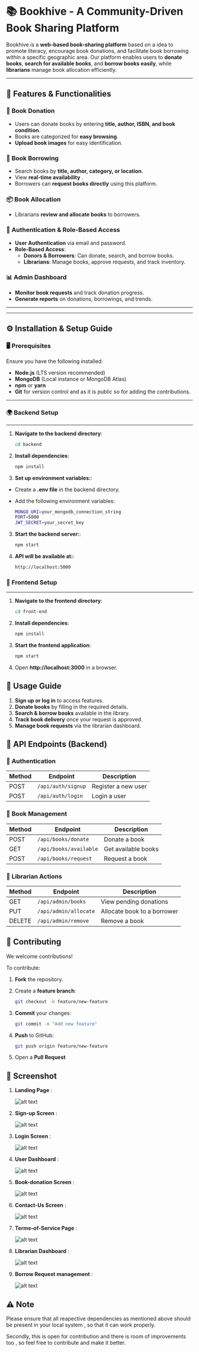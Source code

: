 # 📚 Bookhive - A Community-Driven Book Sharing Platform

Bookhive is a **web-based book-sharing platform** based on a idea to promote literacy, encourage book donations, and facilitate book borrowing within a specific geographic area. Our platform enables users to **donate books**, **search for available books**, and **borrow books easily**, while **librarians** manage book allocation efficiently.

---

## 🚀 **Features & Functionalities**

### 📕 **Book Donation**
- Users can donate books by entering **title, author, ISBN, and book condition**.
- Books are categorized for **easy browsing**.
- **Upload book images** for easy identification.

### 📖 **Book Borrowing**
- Search books by **title, author, category, or location**.
- View **real-time availability** .
- Borrowers can **request books directly** using this platform.

### 📦 **Book Allocation**
- Librarians **review and allocate books** to borrowers.


### 🔐 **Authentication & Role-Based Access**
- **User Authentication** via email and password.
- **Role-Based Access**:
  - **Donors & Borrowers**: Can donate, search, and borrow books.
  - **Librarians**: Manage books, approve requests, and track inventory.

### 📊 **Admin Dashboard**
- **Monitor book requests** and track donation progress.
- **Generate reports** on donations, borrowings, and trends.

---

---

## ⚙️ **Installation & Setup Guide**

### 🖥️ **Prerequisites**
Ensure you have the following installed:
- **Node.js** (LTS version recommended)
- **MongoDB** (Local instance or MongoDB Atlas)
- **npm** or **yarn**
- **Git** for version control and as it is public so for adding the contributions.

---

### 🌍 **Backend Setup**
------------------
1. **Navigate to the backend directory**:
   ```sh
   cd backend
   ```
2. **Install dependencies**:

    ```sh
    npm install
    ```
3. **Set up environment variables:**:

- Create a  **.env file**  in the backend directory.
- Add the following environment variables:

    ```sh
    MONGO_URI=your_mongodb_connection_string
    PORT=5000
    JWT_SECRET=your_secret_key
    ```
3. **Start the backend server:**:

    ```sh
    npm start
    ```
4. **API will be available at:**:

    ```sh
    http://localhost:5000
    ```

### 🎨 **Frontend Setup**
------------------

1. **Navigate to the frontend directory**:
   ```sh
   cd front-end
   ```

2. **Install dependencies**:
   ```sh
   npm install
   ```
3. **Start the frontend application**:
   ```sh
   npm start
   ```
4. Open **http://localhost:3000** in a browser.

📖 **Usage Guide**
------------------

1.  **Sign up or log in** to access features.
2.  **Donate books** by filling in the required details.
3.  **Search & borrow books** available in the library.
4.  **Track book delivery** once your request is approved.
5.  **Manage book requests** via the librarian dashboard.

🔑 **API Endpoints (Backend)**
------------------------------

### 📌 **Authentication**

| Method | Endpoint | Description |
| --- | --- | --- |
| POST | `/api/auth/signup` | Register a new user |
| POST | `/api/auth/login` | Login a user |

### 📌 **Book Management**

| Method | Endpoint | Description |
| --- | --- | --- |
| POST | `/api/books/donate` | Donate a book |
| GET | `/api/books/available` | Get available books |
| POST | `/api/books/request` | Request a book |

### 📌 **Librarian Actions**

| Method | Endpoint | Description |
| --- | --- | --- |
| GET | `/api/admin/books` | View pending donations |
| PUT | `/api/admin/allocate` | Allocate book to a borrower |
| DELETE | `/api/admin/remove` | Remove a book |

🤝 **Contributing**
------------------------------

We welcome contributions!

To contribute:
1.  **Fork** the repository.
2.  Create a **feature branch**:

    ```sh
    git checkout -b feature/new-feature
    ```
3. **Commit** your changes:

    ```sh
    git commit -m "Add new feature"
    ```
4. **Push** to GitHub:

    ```sh
    git push origin feature/new-feature
    ```
5. Open a **Pull Request**

🔑 **Screenshot**
------------------------------

1. **Landing Page** :

    ![alt text](image.png)

2. **Sign-up Screen** :

    ![alt text](image-1.png)

3. **Login Screen** :

    ![alt text](image-2.png)

4. **User Dashboard** :

    ![alt text](image-3.png)

5. **Book-donation Screen** :

    ![alt text](image-4.png)

6. **Contact-Us Screen** :

    ![alt text](image-5.png)

7. **Terms-of-Service Page** :

    ![alt text](image-6.png)

8. **Librarian Dashboard** :

    ![alt text](image-7.png)

9. **Borrow Request management** :

    ![alt text](image-8.png)


⚠️ **Note**
------------------------------

Please ensure that all reapective dependencies as mentioned above should be present in your local system , so that it can work properly.

Secondly, this is open for contribution and there is room of improvements too , so feel free to contribute and make it better.







